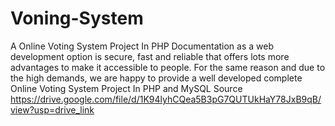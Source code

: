 # Voning-System
A Online Voting System Project In PHP Documentation as a web development option is secure, fast and reliable that offers lots more advantages to make it accessible to people.  For the same reason and due to the high demands, we are happy to provide a well developed complete Online Voting System Project In PHP and MySQL Source 
https://drive.google.com/file/d/1K94lyhCQea5B3pG7QUTUkHaY78JxB9qB/view?usp=drive_link
